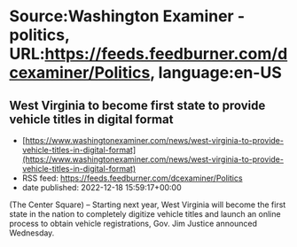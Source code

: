 # Source:Washington Examiner - politics, URL:https://feeds.feedburner.com/dcexaminer/Politics, language:en-US

## West Virginia to become first state to provide vehicle titles in digital format
 - [https://www.washingtonexaminer.com/news/west-virginia-to-provide-vehicle-titles-in-digital-format](https://www.washingtonexaminer.com/news/west-virginia-to-provide-vehicle-titles-in-digital-format)
 - RSS feed: https://feeds.feedburner.com/dcexaminer/Politics
 - date published: 2022-12-18 15:59:17+00:00

(The Center Square) – Starting next year, West Virginia will become the first state in the nation to completely digitize vehicle titles and launch an online process to obtain vehicle registrations, Gov. Jim Justice announced Wednesday.

